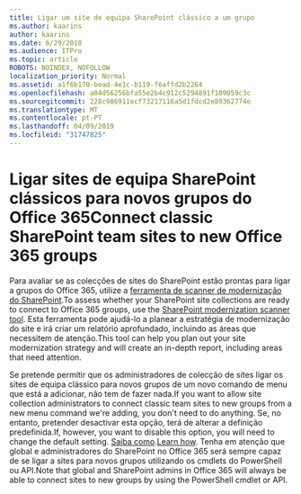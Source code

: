 ```yaml
---
title: Ligar um site de equipa SharePoint clássico a um grupo
ms.author: kaarins
author: kaarins
ms.date: 6/29/2018
ms.audience: ITPro
ms.topic: article
ROBOTS: NOINDEX, NOFOLLOW
localization_priority: Normal
ms.assetid: a1f6b170-bead-4e1c-b119-f6affd2b2264
ms.openlocfilehash: a04d56256bfa55e2b4c912c5294891f109059c3c
ms.sourcegitcommit: 228c986911ecf73217116a5d1fdcd2e89362774e
ms.translationtype: MT
ms.contentlocale: pt-PT
ms.lasthandoff: 04/09/2019
ms.locfileid: "31747825"
---
```

# <a name="connect-classic-sharepoint-team-sites-to-new-office-365-groups"></a><span data-ttu-id="5795f-102">Ligar sites de equipa SharePoint clássicos para novos grupos do Office 365</span><span class="sxs-lookup"><span data-stu-id="5795f-102">Connect classic SharePoint team sites to new Office 365 groups</span></span>

<span data-ttu-id="5795f-103">Para avaliar se as colecções de sites do SharePoint estão prontas para ligar a grupos do Office 365, utilize a [ferramenta de scanner de modernização do SharePoint](https://go.microsoft.com/fwlink/?linkid=873066).</span><span class="sxs-lookup"><span data-stu-id="5795f-103">To assess whether your SharePoint site collections are ready to connect to Office 365 groups, use the [SharePoint modernization scanner tool](https://go.microsoft.com/fwlink/?linkid=873066).</span></span> <span data-ttu-id="5795f-104">Esta ferramenta pode ajudá-lo a planear a estratégia de modernização do site e irá criar um relatório aprofundado, incluindo as áreas que necessitem de atenção.</span><span class="sxs-lookup"><span data-stu-id="5795f-104">This tool can help you plan out your site modernization strategy and will create an in-depth report, including areas that need attention.</span></span>
  
<span data-ttu-id="5795f-105">Se pretende permitir que os administradores de colecção de sites ligar os sites de equipa clássico para novos grupos de um novo comando de menu que está a adicionar, não tem de fazer nada.</span><span class="sxs-lookup"><span data-stu-id="5795f-105">If you want to allow site collection administrators to connect classic team sites to new groups from a new menu command we're adding, you don't need to do anything.</span></span> <span data-ttu-id="5795f-106">Se, no entanto, pretender desactivar esta opção, terá de alterar a definição predefinida.</span><span class="sxs-lookup"><span data-stu-id="5795f-106">If, however, you want to disable this option, you will need to change the default setting.</span></span> <span data-ttu-id="5795f-107">[Saiba como](https://go.microsoft.com/fwlink/?linkid=2004316).</span><span class="sxs-lookup"><span data-stu-id="5795f-107">[Learn how](https://go.microsoft.com/fwlink/?linkid=2004316).</span></span> <span data-ttu-id="5795f-108">Tenha em atenção que global e administradores do SharePoint no Office 365 será sempre capaz de se ligar a sites para novos grupos utilizando os cmdlets do PowerShell ou API.</span><span class="sxs-lookup"><span data-stu-id="5795f-108">Note that global and SharePoint admins in Office 365 will always be able to connect sites to new groups by using the PowerShell cmdlet or API.</span></span>
  

